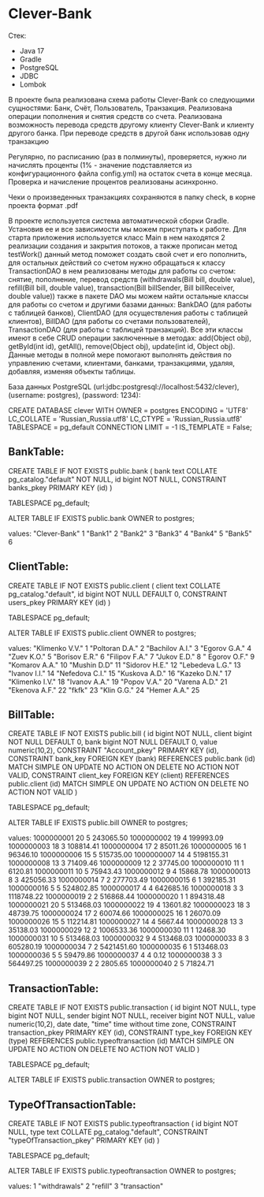 # Clever-Bank
Стек:
- Java 17
- Gradle
- PostgreSQL
- JDBC
- Lombok
  





В проекте была реализована схема работы Clever-Bank со следующими сущностями: Банк, Счёт, Пользователь, Транзакция.
Реализована операции пополнения и снятия средств со счета. Реализована возможность перевода средств другому клиенту Clever-Bank и
клиенту другого банка. При переводе средств в другой банк использовав одну транзакцию

Регулярно, по расписанию (раз в полминуты), проверяется, нужно ли начислять проценты (1% - значение подставляется из конфигурационного файла config.yml) на остаток
счета в конце месяца. Проверка и начисление процентов реализованы асинхронно.

Чеки о произведенных транзакциях сохраняются в папку check, в корне проекта формат .pdf

В проекте используется система автоматической сборки Gradle. Установив ее и все зависимости мы можем приступать к работе.
Для старта приложения используется класс Main в нем находятся 2 реализации создания и закрытия потоков, а также прописан метод testWork()
данный метод поможет создать свой счет и его пополнить, для остальных действий со счетом нужно обращаться к классу TransactionDAO в нем реализованы методы
для работы со счетом: снятие, пополнение, перевод средств (withdrawals(Bill bill, double value), refill(Bill bill, double value), transaction(Bill billSender, Bill billReceiver, double value))
также в пакете DAO мы можем найти остальные классы для работы со счетом и другими базами данных: BankDAO (для работы с таблицей банков), ClientDAO (для осуществления работы с таблицей клиентов),
BillDAO (для работы со счетами пользователей), TransactionDAO (для работы с таблицей транзакций).
Все эти классы имеют в себе CRUD операции заключенные в методах: add(Object obj), getById(int id), getAll(), remove(Object obj), update(int id, Object obj). Данные методы в полной мере помогают выполнять действия 
по управлению счетами, клиентами, банками, транзакциями, удаляя, добавляя, изменяя объекты таблицы.

База данных PostgreSQL (url:jdbc:postgresql://localhost:5432/clever), (username: postgres), (password: 1234): 

CREATE DATABASE clever
    WITH
    OWNER = postgres
    ENCODING = 'UTF8'
    LC_COLLATE = 'Russian_Russia.utf8'
    LC_CTYPE = 'Russian_Russia.utf8'
    TABLESPACE = pg_default
    CONNECTION LIMIT = -1
    IS_TEMPLATE = False;

  ## BankTable:                                                             

  CREATE TABLE IF NOT EXISTS public.bank
(
    bank text COLLATE pg_catalog."default" NOT NULL,
    id bigint NOT NULL,
    CONSTRAINT banks_pkey PRIMARY KEY (id)
)

TABLESPACE pg_default;

ALTER TABLE IF EXISTS public.bank
    OWNER to postgres;

values:
    "Clever-Bank"	1
    "Bank1"	2
    "Bank2"	3
    "Bank3"	4
    "Bank4"	5
    "Bank5"	6

## ClientTable:

CREATE TABLE IF NOT EXISTS public.client
(
    client text COLLATE pg_catalog."default",
    id bigint NOT NULL DEFAULT 0,
    CONSTRAINT users_pkey PRIMARY KEY (id)
)

TABLESPACE pg_default;

ALTER TABLE IF EXISTS public.client
    OWNER to postgres;

values:
"Klimenko V.V."	1
"Poltoran D.A."	2
"Bachilov A.I."	3
"Egorov G.A."	4
"Zuev K.O."	5
"Borisov E.R."	6
"Filipov F.A."	7
"Jukov E.D."	8
" Egorov O.F."	9
"Komarov A.A."	10
"Mushin D.D"	11
"Sidorov H.E."	12
"Lebedeva L.G."	13
"Ivanov I.I."	14
"Nefedova C.I."	15
"Kuskova A.D."	16
"Kazeko D.N."	17
"Klimenko I.V."	18
"Ivanov A.A."	19
"Popov V.A."	20
"Varena A.D."	21
"Ekenova A.F."	22
"fkfk"	23
"Klin G.G."	24
"Hemer A.A."	25


## BillTable:

CREATE TABLE IF NOT EXISTS public.bill
(
    id bigint NOT NULL,
    client bigint NOT NULL DEFAULT 0,
    bank bigint NOT NULL DEFAULT 0,
    value numeric(10,2),
    CONSTRAINT "Account_pkey" PRIMARY KEY (id),
    CONSTRAINT bank_key FOREIGN KEY (bank)
        REFERENCES public.bank (id) MATCH SIMPLE
        ON UPDATE NO ACTION
        ON DELETE NO ACTION
        NOT VALID,
    CONSTRAINT client_key FOREIGN KEY (client)
        REFERENCES public.client (id) MATCH SIMPLE
        ON UPDATE NO ACTION
        ON DELETE NO ACTION
        NOT VALID
)

TABLESPACE pg_default;

ALTER TABLE IF EXISTS public.bill
    OWNER to postgres;

values:
1000000001	20	5	243065.50
1000000002	19	4	199993.09
1000000003	18	3	108814.41
1000000004	17	2	85011.26
1000000005	16	1	96346.10
1000000006	15	5	515735.00
1000000007	14	4	5198155.31
1000000008	13	3	71409.46
1000000009	12	2	37745.00
1000000010	11	1	6120.81
1000000011	10	5	75943.43
1000000012	9	4	15868.78
1000000013	8	3	425056.33
1000000014	7	2	277703.49
1000000015	6	1	392185.31
1000000016	5	5	524802.85
1000000017	4	4	642685.16
1000000018	3	3	1118748.22
1000000019	2	2	516868.44
1000000020	1	1	894318.48
1000000021	20	5	513468.03
1000000022	19	4	13601.82
1000000023	18	3	48739.75
1000000024	17	2	60074.66
1000000025	16	1	26070.09
1000000026	15	5	112214.81
1000000027	14	4	5667.44
1000000028	13	3	35138.03
1000000029	12	2	1006533.36
1000000030	11	1	12468.30
1000000031	10	5	513468.03
1000000032	9	4	513468.03
1000000033	8	3	605280.19
1000000034	7	2	5421451.60
1000000035	6	1	513468.03
1000000036	5	5	59479.86
1000000037	4	4	0.12
1000000038	3	3	564497.25
1000000039	2	2	2805.65
1000000040	2	5	71824.71

## TransactionTable:
CREATE TABLE IF NOT EXISTS public.transaction
(
    id bigint NOT NULL,
    type bigint NOT NULL,
    sender bigint NOT NULL,
    receiver bigint NOT NULL,
    value numeric(10,2),
    date date,
    "time" time without time zone,
    CONSTRAINT transaction_pkey PRIMARY KEY (id),
    CONSTRAINT type_key FOREIGN KEY (type)
        REFERENCES public.typeoftransaction (id) MATCH SIMPLE
        ON UPDATE NO ACTION
        ON DELETE NO ACTION
        NOT VALID
)

TABLESPACE pg_default;

ALTER TABLE IF EXISTS public.transaction
    OWNER to postgres;


## TypeOfTransactionTable:
CREATE TABLE IF NOT EXISTS public.typeoftransaction
(
    id bigint NOT NULL,
    type text COLLATE pg_catalog."default",
    CONSTRAINT "typeOfTransaction_pkey" PRIMARY KEY (id)
)

TABLESPACE pg_default;

ALTER TABLE IF EXISTS public.typeoftransaction
    OWNER to postgres;

values:
1	"withdrawals"
2	"refill"
3	"transaction"


